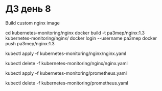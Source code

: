 <H1>ДЗ день 8</H1>

Build custom nginx image



cd kubernetes-monitoring/nginx
docker build -t pa3mep/nginx:1.3 kubernetes-monitoring/nginx/
docker login --username pa3mep
docker push pa3mep/nginx:1.3

kubectl apply -f kubernetes-monitoring/nginx/nginx.yaml

kubectl delete -f kubernetes-monitoring/nginx/nginx.yaml


kubectl apply -f kubernetes-monitoring/prometheus.yaml

kubectl delete -f kubernetes-monitoring/prometheus.yaml